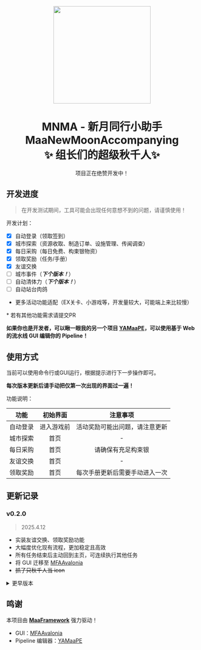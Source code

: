 <!-- markdownlint-disable MD033 MD041 -->
<p align="center">
  <img src="https://github.com/kqcoxn/MaaNewMoonAccompanying/blob/main/logo.png?raw=true" width="256" height="256" />
</p>

<div align="center">

# MNMA - 新月同行小助手</br>MaaNewMoonAccompanying</br>✨ 组长们的超级秋千人✨ 

项目正在绝赞开发中！

</div>

## 开发进度

> 在开发测试期间，工具可能会出现任何意想不到的问题，请谨慎使用！

开发计划：

- [x] 自动登录（领取签到）
- [x] 城市探索（资源收取、制造订单、设施管理、传闻调查）
- [x] 每日采购（每日免费、构束银物资）
- [x] 领取奖励（任务/手册）
- [x] 友谊交换
- [ ] 城市事件（**_下个版本！_**）
- [ ] 自动清体力（**_下个版本！_**）
- [ ] 自动站台肉鸽
- 更多活动功能适配（EX关卡、小游戏等，开发量较大，可能端上来比较慢）

\* 若有其他功能需求请提交PR

**如果你也是开发者，可以瞅一眼我的另一个项目 [YAMaaPE](https://github.com/kqcoxn/YAMaaPE)，可以使用基于 Web 的流水线 GUI 编辑你的 Pipeline！**

## 使用方式

当前可以使用命令行或GUI运行，根据提示进行下一步操作即可。

**每次版本更新后请手动把仅第一次出现的界面过一遍！**

功能说明：

|   功能   |  初始界面  |            注意事项            |
| :------: | :--------: | :----------------------------: |
| 自动登录 | 进入游戏前 | 活动奖励可能出问题，请注意更新 |
| 城市探索 |    首页    |               -                |
| 每日采购 |    首页    |       请确保有充足构束银       |
| 友谊交换 |    首页    |               -                |
| 领取奖励 |    首页    | 每次手册更新后需要手动进入一次 |


## 更新记录

### v0.2.0

> 2025.4.12

- 实装友谊交换、领取奖励功能
- 大幅度优化现有流程，更加稳定且高效
- 所有任务结束后主动回到主页，可连续执行其他任务
- 将 GUI 迁移至 [MFAAvalonia](https://github.com/SweetSmellFox/MFAAvalonia/tree/master)
- ~~抓了只秋千人当 icon~~

<details>
<summary>更早版本</summary>

### v0.1.1

> 2025.3.23

- 实现自动登录功能
- 实现每日采购功能
- 优化了部分逻辑

### v0.1.0

> 2025.3.22

- 初次提交
- 实装一键收菜功能
- 实装自动爬塔功能

</details>

## 鸣谢

本项目由 **[MaaFramework](https://github.com/MaaXYZ/MaaFramework)** 强力驱动！

- GUI：[MFAAvalonia](https://github.com/SweetSmellFox/MFAAvalonia/tree/master)
- Pipeline 编辑器：[YAMaaPE](https://github.com/kqcoxn/YAMaaPE)
